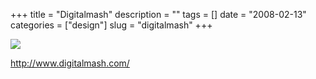 +++
title = "Digitalmash"
description = ""
tags = []
date = "2008-02-13"
categories = ["design"]
slug = "digitalmash"
+++


 

  <div id="screens-thumbs" class="clearfix">
    <div class="txt-center" id="design-submission"><a href="http://www.digitalmash.com/"><img id='bluga-thumbnail-947' class='bluga-thumbnail large' src='//konigi.com/media/bluga/
wt47f279e5ba4fe_0.jpg'/></a></div>  
  </div>   
<p><a href="http://www.digitalmash.com/">http://www.digitalmash.com/</a></p>




